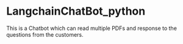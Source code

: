 # LangchainChatBot_python
This is a Chatbot which can read multiple PDFs and response to the questions from the customers. 
